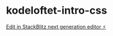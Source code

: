 # kodeloftet-intro-css

[Edit in StackBlitz next generation editor ⚡️](https://stackblitz.com/~/github.com/freyaahaa/kodeloftet-intro-css)